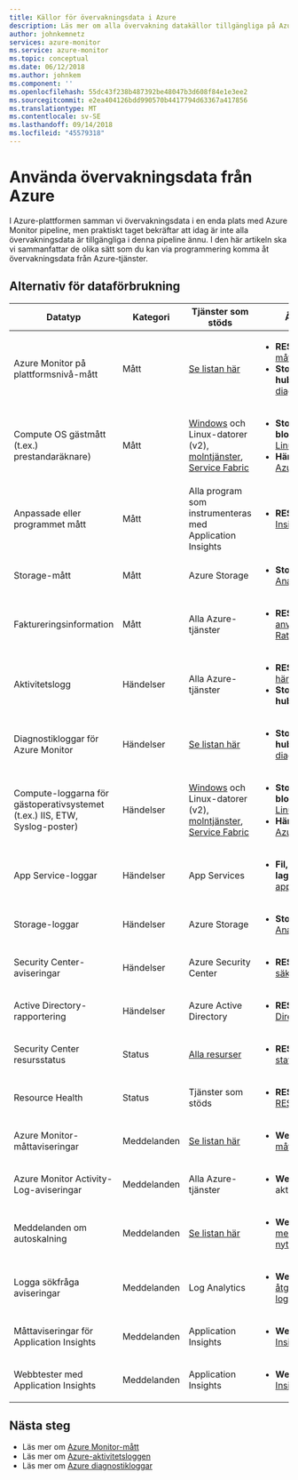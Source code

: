 ```yaml
---
title: Källor för övervakningsdata i Azure
description: Läs mer om alla övervakning datakällor tillgängliga på Azure idag.
author: johnkemnetz
services: azure-monitor
ms.service: azure-monitor
ms.topic: conceptual
ms.date: 06/12/2018
ms.author: johnkem
ms.component: ''
ms.openlocfilehash: 55dc43f238b487392be48047b3d608f84e1e3ee2
ms.sourcegitcommit: e2ea404126bdd990570b4417794d63367a417856
ms.translationtype: MT
ms.contentlocale: sv-SE
ms.lasthandoff: 09/14/2018
ms.locfileid: "45579318"
---
```

# <a name="consume-monitoring-data-from-azure"></a>Använda övervakningsdata från Azure

I Azure-plattformen samman vi övervakningsdata i en enda plats med Azure Monitor pipeline, men praktiskt taget bekräftar att idag är inte alla övervakningsdata är tillgängliga i denna pipeline ännu. I den här artikeln ska vi sammanfattar de olika sätt som du kan via programmering komma åt övervakningsdata från Azure-tjänster.

## <a name="options-for-data-consumption"></a>Alternativ för dataförbrukning

| Datatyp | Kategori | Tjänster som stöds | Åtkomstmetoder |
| --- | --- | --- | --- |
| Azure Monitor på plattformsnivå-mått | Mått | [Se listan här](monitoring-supported-metrics.md) | <ul><li>**REST API:** [Azure Monitor mått-API](https://docs.microsoft.com/rest/api/monitor/metrics)</li><li>**Storage blob eller event hub:** [diagnostikinställningar](monitoring-overview-of-diagnostic-logs.md#diagnostic-settings)</li></ul> |
| Compute OS gästmått (t.ex.) prestandaräknare) | Mått | [Windows](../virtual-machines-dotnet-diagnostics.md) och Linux-datorer (v2), [molntjänster](../cloud-services/cloud-services-dotnet-diagnostics-trace-flow.md), [Service Fabric](../service-fabric/service-fabric-diagnostics-how-to-monitor-and-diagnose-services-locally.md) | <ul><li>**Storage-tabell eller blob:** [Windows eller Linux Azure-diagnostik](../cloud-services/cloud-services-dotnet-diagnostics-storage.md)</li><li>**Händelsehubb:** [Windows Azure diagnostics](../event-hubs/event-hubs-streaming-azure-diags-data.md)</li></ul> |
| Anpassade eller programmet mått | Mått | Alla program som instrumenteras med Application Insights | <ul><li>**REST API:** [Application Insights REST API](https://dev.applicationinsights.io/reference)</li></ul> |
| Storage-mått | Mått | Azure Storage | <ul><li>**Storage-tabell:** [Storage Analytics](https://docs.microsoft.com/rest/api/storageservices/storage-analytics)</li></ul> |
| Faktureringsinformation | Mått | Alla Azure-tjänster | <ul><li>**REST API:** [Azure användning och RateCard-API: er](../billing/billing-usage-rate-card-overview.md)</li></ul> |
| Aktivitetslogg | Händelser | Alla Azure-tjänster | <ul><li>**REST API:** [Azure Monitor händelser API](https://docs.microsoft.com/rest/api/monitor/eventcategories)</li><li>**Storage blob eller event hub:** [Loggprofil](monitoring-overview-activity-logs.md#export-the-activity-log-with-a-log-profile)</li></ul> |
| Diagnostikloggar för Azure Monitor | Händelser | [Se listan här](monitoring-diagnostic-logs-schema.md) | <ul><li>**Storage blob eller event hub:** [diagnostikinställningar](monitoring-overview-of-diagnostic-logs.md#diagnostic-settings)</li></ul> |
| Compute-loggarna för gästoperativsystemet (t.ex.) IIS, ETW, Syslog-poster) | Händelser | [Windows](../virtual-machines-dotnet-diagnostics.md) och Linux-datorer (v2), [molntjänster](../cloud-services/cloud-services-dotnet-diagnostics-trace-flow.md), [Service Fabric](../service-fabric/service-fabric-diagnostics-how-to-monitor-and-diagnose-services-locally.md) | <ul><li>**Storage-tabell eller blob:** [Windows eller Linux Azure-diagnostik](../cloud-services/cloud-services-dotnet-diagnostics-storage.md)</li><li>**Händelsehubb:** [Windows Azure diagnostics](../event-hubs/event-hubs-streaming-azure-diags-data.md)</li></ul> |
| App Service-loggar | Händelser | App Services | <ul><li>**Fil, tabell eller blob-lagring:** [Web appdiagnostik](../app-service/web-sites-enable-diagnostic-log.md)</li></ul> |
| Storage-loggar | Händelser | Azure Storage | <ul><li>**Storage-tabell:** [Storage Analytics](https://docs.microsoft.com/rest/api/storageservices/storage-analytics)</li></ul> |
| Security Center-aviseringar | Händelser | Azure Security Center | <ul><li>**REST API:** [säkerhetsaviseringar](https://msdn.microsoft.com/library/mt704050.aspx)</li></ul> |
| Active Directory-rapportering | Händelser | Azure Active Directory | <ul><li>**REST API:** [Azure Active Directory graph API](../active-directory/active-directory-reporting-api-getting-started.md)</li></ul> |
| Security Center resursstatus | Status | [Alla resurser](https://msdn.microsoft.com/library/mt704041.aspx#Anchor_1) | <ul><li>**REST API:** [Security statusar](https://msdn.microsoft.com/library/mt704041.aspx)</li></ul> |
| Resource Health | Status | Tjänster som stöds | <ul><li>**REST API:** [resurshälsa REST API](https://azure.microsoft.com/blog/reduce-troubleshooting-time-with-azure-resource-health/)</li></ul> |
| Azure Monitor-måttaviseringar | Meddelanden | [Se listan här](monitoring-supported-metrics.md) | <ul><li>**Webhook:** [Azure måttaviseringar](insights-webhooks-alerts.md)</li></ul> |
| Azure Monitor Activity-Log-aviseringar | Meddelanden | Alla Azure-tjänster | <ul><li>**Webhook:** Azure aktivitetsloggsaviseringar</li></ul> |
| Meddelanden om autoskalning | Meddelanden | [Se listan här](monitoring-overview-autoscale.md#supported-services-for-autoscale) | <ul><li>**Webhook:** [Autoskala meddelande webhook-nyttolasten schema](insights-autoscale-to-webhook-email.md#autoscale-notification-webhook-payload-schema)</li></ul> |
| Logga sökfråga aviseringar | Meddelanden | Log Analytics | <ul><li>**Webhook:** [Webhook-åtgärd för loggaviseringsregler](../monitoring-and-diagnostics/monitor-alerts-unified-log-webhook.md)</li></ul> |
| Måttaviseringar för Application Insights | Meddelanden | Application Insights | <ul><li>**Webhook:** [Application Insights-aviseringar](../application-insights/app-insights-alerts.md)</li></ul> |
| Webbtester med Application Insights | Meddelanden | Application Insights | <ul><li>**Webhook:** [Application Insights-aviseringar](../application-insights/app-insights-alerts.md)</li></ul> |

## <a name="next-steps"></a>Nästa steg

- Läs mer om [Azure Monitor-mått](monitoring-overview-metrics.md)
- Läs mer om [Azure-aktivitetsloggen](monitoring-overview-activity-logs.md)
- Läs mer om [Azure diagnostikloggar](monitoring-overview-of-diagnostic-logs.md)
